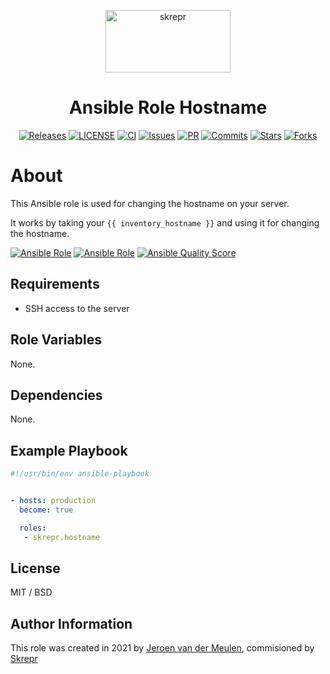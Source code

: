 <a href="https://skrepr.com/">
  <p align="center">
    <img width="200" height="100" src="https://skrepr.com/theme/skrepr/img/skrepr.svg?a3d5f79941" alt="skrepr" />
  </p>
</a>
<h1 align="center">Ansible Role Hostname</h1>
<div align="center">
  <a href="https://github.com/skrepr/ansible-role-hostname/releases"><img src="https://img.shields.io/github/release/skrepr/ansible-role-hostname.svg" alt="Releases"/></a><a> </a>
  <a href="https://github.com/skrepr/ansible-role-hostname/blob/main/LICENSE"><img src="https://img.shields.io/github/license/skrepr/ansible-role-hostname" alt="LICENSE"/></a><a> </a>
  <a href="https://github.com/skrepr/ansible-role-hostname/actions/workflows/ci.yml"><img src="https://github.com/skrepr/ansible-role-hostname/actions/workflows/ci.yml/badge.svg" alt="CI"/></a><a> </a>
  <a href="https://github.com/skrepr/ansible-role-hostname/issues"><img src="https://img.shields.io/github/issues/skrepr/ansible-role-hostname.svg" alt="Issues"/></a><a> </a>
  <a href="https://github.com/skrepr/ansible-role-hostname/pulls"><img src="https://img.shields.io/github/issues-pr/skrepr/ansible-role-hostname.svg" alt="PR"/></a><a> </a>
  <a href="https://github.com/skrepr/ansible-role-hostname/commits"><img src="https://img.shields.io/github/commit-activity/m/skrepr/ansible-role-hostname" alt="Commits"/></a><a> </a>
  <a href="https://github.com/skrepr/ansible-role-hostname/stars"><img src="https://img.shields.io/github/stars/skrepr/ansible-role-hostname.svg" alt="Stars"/></a><a> </a>
  <a href="https://github.com/skrepr/ansible-role-hostname/releases"><img src="https://img.shields.io/github/forks/skrepr/ansible-role-hostname.svg" alt="Forks"/></a><a> </a>
</div>

# About

This Ansible role is used for changing the hostname on your server. 

It works by taking your `{{ inventory_hostname }}` and using it for changing the hostname.

[![Ansible Role](https://img.shields.io/ansible/role/56457)](https://galaxy.ansible.com/skrepr/hostname)
[![Ansible Role](https://img.shields.io/ansible/role/d/56457)](https://galaxy.ansible.com/skrepr/hostname)
[![Ansible Quality Score](https://img.shields.io/ansible/quality/56457)](https://galaxy.ansible.com/skrepr/hostname)

## Requirements

- SSH access to the server

## Role Variables

None.

## Dependencies

None.

## Example Playbook

```yaml
#!/usr/bin/env ansible-playbook


- hosts: production
  become: true

  roles:
   - skrepr.hostname
```

## License

MIT / BSD

## Author Information

This role was created in 2021 by [Jeroen van der Meulen](https://github.com/jeroenvandermeulen), commisioned by [Skrepr](https://skrepr.com)
